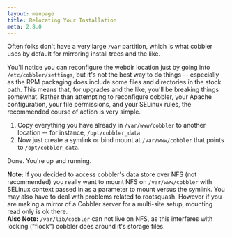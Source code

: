 ```yaml
---
layout: manpage
title: Relocating Your Installation
meta: 2.8.0
---
```


Often folks don't have a very large `/var` partition, which is what cobbler uses by default for mirroring install trees
and the like.

You'll notice you can reconfigure the webdir location just by going into `/etc/cobbler/settings`, but it's not the best
way to do things -- especially as the RPM packaging does include some files and directories in the stock path. This
means that, for upgrades and the like, you'll be breaking things somewhat. Rather than attempting to reconfigure
cobbler, your Apache configuration, your file permissions, and your SELinux rules, the recommended course of action is
very simple.

1. Copy everything you have already in `/var/www/cobbler` to another location -- for instance, `/opt/cobbler_data`
2. Now just create a symlink or bind mount at `/var/www/cobbler` that points to `/opt/cobbler_data`.

Done. You're up and running.

<div class="alert alert-block alert-info">
    <b>Note:</b> If you decided to access cobbler's data store over NFS (not recommended) you really want to mount NFS
    on <code>/var/www/cobbler</code> with SELinux context passed in as a parameter to mount versus the symlink. You may
    also have to deal with problems related to rootsquash. However if you are making a mirror of a Cobbler server for a
    multi-site setup, mounting read only is ok there.
</div>

<div class="alert alert-block alert-info">
    <b>Also Note:</b> <code>/var/lib/cobbler</code> can not live on NFS, as this interferes with locking ("flock")
    cobbler does around it's storage files.
</div>

